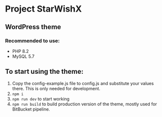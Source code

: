 # Project StarWishX
## WordPress theme

### Recommended to use:
- PHP 8.2
- MySQL 5.7

## To start using the theme:
1. Copy the config-example.js file to config.js and substitute your values ​​there. This is only needed for development.
2. `npm i`
3. `npm run dev` to start working
4. `npm run build` to build production version of the theme, mostly used for BitBucket pipeline. 
